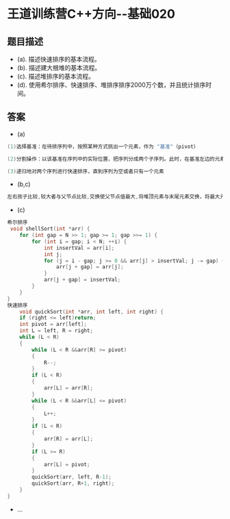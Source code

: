 # 王道训练营C++方向--基础020

## 题目描述

- (a). 描述快速排序的基本流程。 
- (b). 描述建大根堆的基本流程。
- (c). 描述堆排序的基本流程。
- (d). 使用希尔排序、快速排序、堆排序排序2000万个数，并且统计排序时间。

## 答案

- (a)

```c
(1)选择基准：在待排序列中，按照某种方式挑出一个元素，作为 "基准"（pivot）

(2)分割操作：以该基准在序列中的实际位置，把序列分成两个子序列。此时，在基准左边的元素都比该基准小，在基准右边的元素都比基准大

(3)递归地对两个序列进行快速排序，直到序列为空或者只有一个元素
```

- (b,c)

```c
左右孩子比较,较大者与父节点比较,交换使父节点值最大,将堆顶元素与末尾元素交换，将最大元素"沉"到数组末端;重新调整结构，使其满足堆定义，然后继续交换堆顶元素与当前末尾元素，反复执行调整+交换步骤，直到整个序列有序
```

- (c)

```c
希尔排序
 void shellSort(int *arr) {
	for (int gap = N >> 1; gap >= 1; gap >>= 1) {
		for (int i = gap; i < N; ++i) {
			int insertVal = arr[i];
			int j;
			for (j = i - gap; j >= 0 && arr[j] > insertVal; j -= gap) {
				arr[j + gap] = arr[j];
			}
			arr[j + gap] = insertVal;
		}
	}
}
快速排序
    void quickSort(int *arr, int left, int right) {
	if (right <= left)return;
	int pivot = arr[left];
	int L = left, R = right;
	while (L < R)
	{
		while (L < R &&arr[R] >= pivot)
		{
			R--;
		}
		if (L < R)
		{
			arr[L] = arr[R];
		}
		while (L < R &&arr[L] <= pivot)
		{
			L++;
		}
		if (L < R)
		{
			arr[R] = arr[L];
		}
		if (L >= R)
		{
			arr[L] = pivot;
		}
		quickSort(arr, left, R-1);
		quickSort(arr, R+1, right);
	}
}

```

- ...

